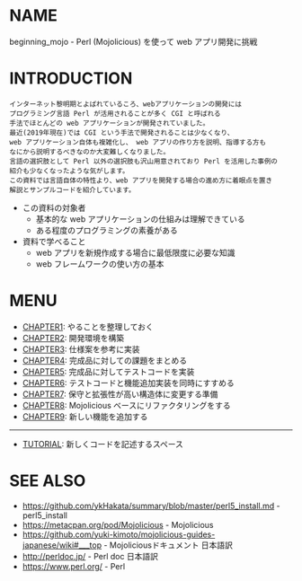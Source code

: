 # NAME

beginning_mojo - Perl (Mojolicious) を使って web アプリ開発に挑戦

# INTRODUCTION

```
インターネット黎明期とよばれているころ、webアプリケーションの開発には
プログラミング言語 Perl が活用されることが多く CGI と呼ばれる
手法でほとんどの web アプリケーションが開発されていました。
最近(2019年現在)では CGI という手法で開発されることは少なくなり、
web アプリケーション自体も複雑化し、 web アプリの作り方を説明、指導する方も
なにから説明するべきなのか大変難しくなりました。
言語の選択肢として Perl 以外の選択肢も沢山用意されており Perl を活用した事例の
紹介も少なくなったような気がします。
この資料では言語自体の特性より、web アプリを開発する場合の進め方に着眼点を置き
解説とサンプルコードを紹介しています。
```

- この資料の対象者
    - 基本的な web アプリケーションの仕組みは理解できている
    - ある程度のプログラミングの素養がある
- 資料で学べること
    - web アプリを新規作成する場合に最低限度に必要な知識
    - web フレームワークの使い方の基本

# MENU

- [CHAPTER1](/chapter1): やることを整理しておく
- [CHAPTER2](/chapter2): 開発環境を構築
- [CHAPTER3](/chapter3): 仕様案を参考に実装
- [CHAPTER4](/chapter4): 完成品に対しての課題をまとめる
- [CHAPTER5](/chapter5): 完成品に対してテストコードを実装
- [CHAPTER6](/chapter6): テストコードと機能追加実装を同時にすすめる
- [CHAPTER7](/chapter7): 保守と拡張性が高い構造体に変更する準備
- [CHAPTER8](/chapter8): Mojolicious ベースにリファクタリングをする
- [CHAPTER9](/chapter9): 新しい機能を追加する

---

- [TUTORIAL](/tutorial): 新しくコードを記述するスペース

# SEE ALSO

- <https://github.com/ykHakata/summary/blob/master/perl5_install.md> - perl5_install
- <https://metacpan.org/pod/Mojolicious> - Mojolicious
- <https://github.com/yuki-kimoto/mojolicious-guides-japanese/wiki#___top> - Mojoliciousドキュメント 日本語訳
- <http://perldoc.jp/> - Perl doc 日本語訳
- <https://www.perl.org/> - Perl
